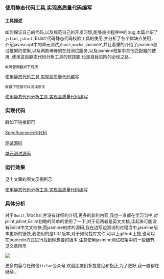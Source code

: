### 使用静态代码工具,实现高质量代码编写

#### 工具描述
如何保证自己的代码,以及规范自己的开发习惯,能够减少程序中的bug,本篇介绍了`jslint`,`jshint`,'Eslint'代码静态代码校验工具的使用,并分析了各个优缺点使用，介绍javascript中的单元测试,`Qunit`,`mocha`,'jasmine',并且着重的介绍了jasmine测试框架的使用,以及两款棒棒的在线测试服务,以及jasmine框架中其他匹配器的使用
,使用这些静态代码分析工具的软技能,也是自我进阶的必经之路...

``收听音频戳如下链接``

[使用静态代码工具,实现高质量代码编写](https://www.lizhi.fm/3688152/2608369156415022598)

``直戳下链接可以阅读原文``

[使用静态代码分析工具,实现高质量代码编写](使用静态代码工具实现高质量代码编写/使用静态代码工具,实现高质量代码编写.md)


### 实现代码
戳如下链接即可

[SpecRunner示例代码](jasmine-standalone1.3.1/SpecRunner.html)

[测试源码](jasmine-standalone1.3.1/spec/add.js)

[单元测试源码](jasmine-standalone1.3.1/spec/add-spec.js)

### 运行效果
见上文章的图文示例所示

[使用静态代码分析工具,实现高质量代码编写](使用静态代码工具实现高质量代码编写/使用静态代码工具,实现高质量代码编写.md)

### 具体分析
对于`Qunit`,'Mocha',并没有详细的介绍,更多的新的内容,我也一直都在学习当中,对jslint,jshint,Eslint初略的简单的使用了一下,对于前两者是英文文档,读起来可能没有Eslint中文文档快,而jasmine的库的源码,我在边写边测试的过程当中,jasmine版本更新的很快,我使用的是1.3.1版本,对于如何找库文件,可以上github上搜,也可以在bootcdn方式进行找到你想要的版本,注意使用jasmine测试框架中的一些细节,见文章所示

![](http://i.imgur.com/oVl5NLK.jpg)

更多内容尽在微信`itclan`公众号,欢迎朋友们多提意见和指正,为了更好,我一直都在继续...


